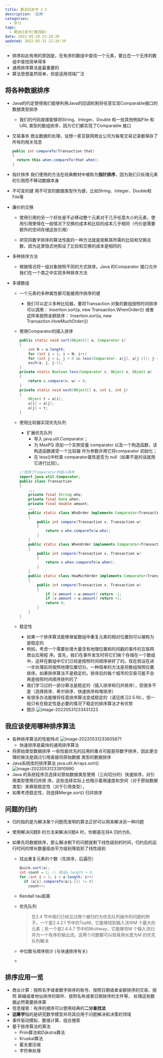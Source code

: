 ```yaml
---
title: 算法红皮书 2.5
description: '应用'
categories:
  - 学习
tags:
  - 算法红皮书(第四版)
date: 2022-05-29 22:20:39
updated: 2022-05-31 22:20:39
---
```


- 排序如此有用的原因是，在有序的数组中查找一个元素，要比在一个无序的数组中查找简单得多
- 通用排序算法是最重要的
- 算法思想虽然简单，但是适用领域广泛

## 将各种数据排序

- Java的约定使得我们能够利用Java的回调机制将任意实现Comparable接口的数据类型排序

  - 我们的代码直接能够将String、Integer、Double 和一些其他例如File 和URL 类型的数组排序，因为它们都实现了Comparable 接口

- 交易事务
  商业数据的处理，设想一家互联网商业公司为每笔交易记录都保存了所有的相关信息

  ```java
  public int compareTo(Transaction that)
  {
  	return this.when.compareTo(that.when);
  }
  ```

- 指针排序
  我们使用的方法在经典教材中被称为**指针排序**，因为我们只处理元素的引用而不移动数据本身

- 不可变的键
  用不可变的数据类型作为键，比如String、Integer、Double和File等

- 廉价的交换

  - 使用引用的另一个好处是不必移动整个元素对于几乎任意大小的元素，使用引用使得在一般情况下交换的成本和比较的成本几乎相同（代价是需要额外的空间存储这些引用）

  - 研究将数字排序的算法性能的一种方法就是观察其所需的比较和交换总数，因为这里隐式地假设了比较和交换的成本是相同的

- 多种排序方法

  - 根据情况将一组对象按照不同的方式排序。Java 的Comparator 接口允许我们在一个类之中实现多种排序方法

- 多键数组

  - 一个元素的多种属性都可能被用作排序的键

    - 我们可以定义多种比较器，要将Transaction 对象的数组按照时间排序可以调用：
      Insertion.sort(a, new Transaction.WhenOrder())
      或者这样来按照金额排序：
      Insertion.sort(a, new Transaction.HowMuchOrder())

  - 使用Comparator的插入排序

    ```java
    public static void sort(Object[] a, Comparator c)
    {
    	int N = a.length;
    	for (int i = 1; i < N; i++)
    	for (int j = i; j > 0 && less(Comparator, a[j], a[j-1]); j--)
    	exch(a, j, j-1);
    }
    private static Boolean less(Comparator c, Object v, Object w)
    {
    	return c.compare(v, w) < 0;
    }
    private static void exch(Object[] a, int i, int j)
    {
    	Object t = a[i];
    	a[i] = a[j];
    	a[j] = t;
    }
    ```

  - 使用比较器实现优先队列

    - 扩展优先队列
      - 导入 java.util.Comparator；
      - 为 MaxPQ 添加一个实例变量 comparator 以及一个构造函数，该构造函数接受一个比较器
        作为参数并用它将comparator 初始化；
      -  在 less()中检查 comparator属性是否为 null（如果不是的话就用它进行比较）。

    ```java
    //使用了Comparator的插入排序
    import java.util.Comparator;
    public class Transaction
    {
    	...
    	private final String who;
    	private final Date when;
    	private final double amount;
    	...
    	public static class WhoOrder implements Comparator<Transaction>
    	{
    		public int compare(Transaction v, Transaction w)
    		{
    			return v.who.compareTo(w.who);
    		}
    	}
    	public static class WhenOrder implements Comparator<Transaction>
    	{
    		public int compare(Transaction v, Transaction w)
    		{
    			return v.when.compareTo(w.when);
    		}
    	}
    	public static class HowMuchOrder implements Comparator<Transaction>
    	{
    		public int compare(Transaction v, Transaction w)
    		{
    			if (v.amount < w.amount) return -1;
    			if (v.amount > w.amount) return +1;
    			return 0;
    		}
    	}
    }
    
    ```

  - 稳定性

    - 如果一个排序算法能够保留数组中重复元素的相对位置则可以被称为是稳定的
    - 例如，考虑一个需要处理大量含有地理位置和时间戳的事件的互联网商业应用程
      序。首先，我们在事件发生时将它们挨个存储在一个数组中，这样在数组中它们已经是按照时间顺序排好了的。现在假设在进一步处理前将按照地理位置切分。一种简单的方法是将数组按照位置排序。如果排序算法不是稳定的，排序后的每个城市的交易可能不会再是按照时间顺序排列的了
    - 我们学习过的一部分算法是稳定的（插入排序和归并排序），但很多不是（选择排序、希尔排序、快速排序和堆排序）
    - 有很多办法能够将任意排序算法变成稳定的（请见练习2.5.18），但一般只有在稳定性是必要的情况下稳定的排序算法才有优势
    - 图示
      ![image-20220531233431323](images/mypost/image-20220531233431323.png)

## 我应该使用哪种排序算法

- 各种排序算法的性能特点
  ![image-20220531233605671](images/mypost/image-20220531233605671.png)
  - 快速排序是最快的通用排序算法
- 将原始类型数据排序
  一些性能优先的应用的重点可能是将数字排序，因此更合理的做法是跳过引用直接将原始数据
  类型的数据排序
- Java系统库的排序算法 java.util.Arrays.sort()
  ![image-20220531233910990](images/mypost/image-20220531233910990.png)
- Java 的系统程序员选择对原始数据类型使用（三向切分的）快速排序，对引用类型使用归并排
  序。这些选择实际上也暗示着用速度和空间（对于原始数据类型）来换取稳定性（对于引用类型），
- 如果考虑稳定性，则选择Merge.sort() 归并排序

## 问题的归约

- 归约指的是为解决某个问题而发明的算法正好可以用来解决另一种问题

- 使用解决问题B 的方法来解决问题A 时，你都是在将A 归约为B。

- 如果先将数据排序，那么解决剩下的问题就剩下线性级别的时间，归约后的运行时间的增长数量级由平方级别降低到了线性级别

  - 找出重复元素的个数（先排序，后遍历）

    ```java
    Quick.sort(a);
    int count = 1; // 假设a.length > 0.
    for (int i = 1; i < a.length; i++)
      if (a[i].compareTo(a[i-1]) != 0)
        count++;
    ```

  - Kendall tau距离

  - 优先队列

    > 在2.4 节中我们已经见过两个被归约为优先队列操作的问题的例子。一个是2.4.2.1 节中的TopM，它能够找到输入流中M 个最大的元素；另一个是2.4.4.7 节中的Multiway，它能够将M 个输入流归并为一个有序的输出流。这两个问题都可以轻易用长度为M 的优先队列解决

  - 中位数与顺序统计 (与快速排序有关)

  - 

## 排序应用一览

- 商业计算：按照名字或者数字排序的账号、按照日期或者金额排序的交易、按照
  邮编或者地址排序的邮件、按照名称或者日期排序的文件等，
  处理这些数据必然需要排序算
- 信息搜索：有序的顺序可以使用经典的**二分查找法**
- **运筹学**指的是研究数学模型并将其应用于问题解决和决策的领域
- 事件驱动模拟、数值计算、组合搜索
- 基于排序算法的算法
  - Prim算法和Dijkstra算法
  - Kruskal算法
  - 霍夫曼压缩
  - 字符串处理
